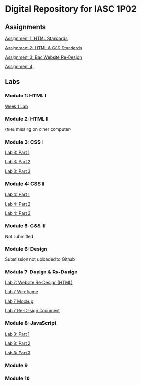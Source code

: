 # Digital Repository for IASC 1P02

## Assignments 

[Assignment 1: HTML Standards](Assigment1.html)

[Assignment 2: HTML & CSS Standards](Assignment2.html)

[Assignment 3: Bad Website Re-Design](Assignment3.html)

[Assignment 4]()

## Labs 

### Module 1: HTML I 

[Week 1 Lab](Week1Compiled.html) 

### Module 2: HTML II

(files missing on other computer) 

### Module 3: CSS I

[Lab 3: Part 1](Lab3_1.html)

[Lab 3: Part 2](Lab3_2.html)

[Lab 3: Part 3](Lab3_3.html)

### Module 4: CSS II

[Lab 4: Part 1](Lab4.1.html)

[Lab 4: Part 2](Lab4.2.html)

[Lab 4: Part 3](Lab4.3.html)

### Module 5: CSS III

Not submitted

### Module 6: Design

Submission not uploaded to Github

### Module 7: Design & Re-Design

[Lab 7: Website Re-Design (HTML)](Lab.7.html)

[Lab 7 Wireframe](https://wireframe.cc/UWtUI7)

[Lab 7 Mockup](https://www.figma.com/file/xInJiX0i4Z5zYibQPHTxdT/Untitled?node-id=0%3A1)

[Lab 7 Re-Design Document]()

### Module 8: JavaScript 

[Lab 8: Part 1](lab8cc1.html)

[Lab 8: Part 2](lab8cc2.html)

[Lab 8: Part 3](lab8cc3.html)

### Module 9

### Module 10

